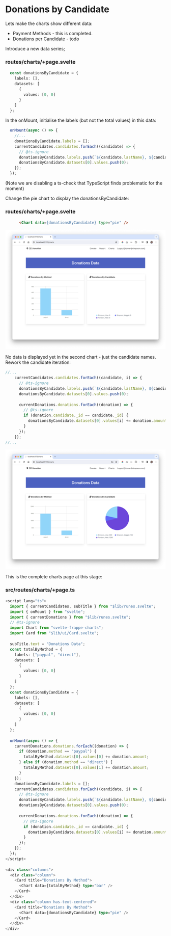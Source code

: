 # Donations by Candidate

Lets make the charts show different data:

- Payment Methods  - this is completed.
- Donations per Candidate - todo

Introduce a new data series;

### routes/charts/+page.svelte

~~~typescript
  const donationsByCandidate = {
    labels: [],
    datasets: [
      {
        values: [0, 0]
      }
    ]
  };
~~~

In the onMount, initialise the labels (but not the total values) in this data:

~~~typescript
  onMount(async () => {
    //...
    donationsByCandidate.labels = [];
    currentCandidates.candidates.forEach((candidate) => {
      // @ts-ignore
      donationsByCandidate.labels.push(`${candidate.lastName}, ${candidate.firstName}`);
      donationsByCandidate.datasets[0].values.push(0);
    });
  });
~~~

(Note we are disabling a ts-check that TypeScript finds problematic for the moment)

Change the pie chart to display the donationsByCandidate:

### routes/charts/+page.svelte

~~~html
      <Chart data={donationsByCandidate} type="pie" />
~~~

![](img/29.png)

No data is displayed yet in the second chart - just the candidate names. Rework the candidate iteration:

~~~javascript
//...
    currentCandidates.candidates.forEach((candidate, i) => {
      // @ts-ignore
      donationsByCandidate.labels.push(`${candidate.lastName}, ${candidate.firstName}`);
      donationsByCandidate.datasets[0].values.push(0);

      currentDonations.donations.forEach((donation) => {
        // @ts-ignore
        if (donation.candidate._id == candidate._id) {
          donationsByCandidate.datasets[0].values[i] += donation.amount;
        }
      });
    });
//...
~~~

![](img/30.png)

This is the complete charts page at this stage:

### src/routes/charts/+page.ts

~~~typescript
<script lang="ts">
  import { currentCandidates, subTitle } from "$lib/runes.svelte";
  import { onMount } from "svelte";
  import { currentDonations } from "$lib/runes.svelte";
  // @ts-ignore
  import Chart from "svelte-frappe-charts";
  import Card from "$lib/ui/Card.svelte";

  subTitle.text = "Donations Data";
  const totalByMethod = {
    labels: ["paypal", "direct"],
    datasets: [
      {
        values: [0, 0]
      }
    ]
  };
  const donationsByCandidate = {
    labels: [],
    datasets: [
      {
        values: [0, 0]
      }
    ]
  };

  onMount(async () => {
    currentDonations.donations.forEach((donation) => {
      if (donation.method == "paypal") {
        totalByMethod.datasets[0].values[0] += donation.amount;
      } else if (donation.method == "direct") {
        totalByMethod.datasets[0].values[1] += donation.amount;
      }
    });
    donationsByCandidate.labels = [];
    currentCandidates.candidates.forEach((candidate, i) => {
      // @ts-ignore
      donationsByCandidate.labels.push(`${candidate.lastName}, ${candidate.firstName}`);
      donationsByCandidate.datasets[0].values.push(0);

      currentDonations.donations.forEach((donation) => {
        // @ts-ignore
        if (donation.candidate._id == candidate._id) {
          donationsByCandidate.datasets[0].values[i] += donation.amount;
        }
      });
    });
  });
</script>

<div class="columns">
  <div class="column">
    <Card title="Donations By Method">
      <Chart data={totalByMethod} type="bar" />
    </Card>
  </div>
  <div class="column has-text-centered">
    <Card title="Donations By Method">
      <Chart data={donationsByCandidate} type="pie" />
    </Card>
  </div>
</div>
~~~

